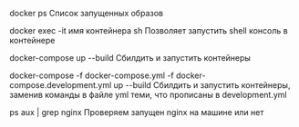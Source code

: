 docker ps
Список запущенных образов

docker exec -it имя контейнера sh
Позволяет запустить shell консоль в контейнере

docker-compose up --build
Сбилдить и запустить контейнеры

docker-compose -f docker-compose.yml -f docker-compose.development.yml up --build
Сбилдить и запустить контейнеры, заменив команды в файле yml теми, что прописаны в development.yml

ps aux | grep nginx
Проверяем запущен nginx на машине или нет